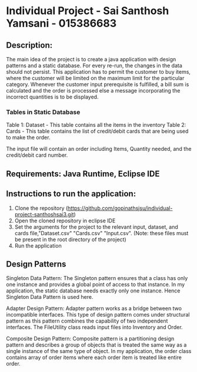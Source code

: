 # Individual Project - Sai Santhosh Yamsani - 015386683

## Description:
The main idea of the project is to create a java application with design patterns and a static database. For every re-run, the changes in the data should not persist.
This application has to permit the customer to buy items, where the customer will be limited on the maximum limit for the particular category. Whenever the customer input prerequisite is fulfilled, a bill sum is calculated and the order is processed else a message incorporating the incorrect quantities is to be displayed.

### Tables in Static Database
Table 1: Dataset - This table contains all the items in the inventory
Table 2: Cards - This table contains the list of credit/debit cards that are being used to make the order.

The input file will contain an order including Items, Quantity needed, and the credit/debit card number.

## Requirements: Java Runtime, Eclipse IDE

## Instructions to run the application:
1. Clone the repository (https://github.com/gopinathsjsu/individual-project-santhoshsai3.git)
2. Open the cloned repository in eclipse IDE
3. Set the arguments for the project to the relevant input, dataset, and cards file,"Dataset.csv" "Cards.csv" "Input.csv". (Note: these files must be present in the root directory of the project)
4. Run the application


## Design Patterns
Singleton Data Pattern: The Singleton pattern ensures that a class has only one instance and provides a global point of access to that instance. In my application, the static database needs exactly only one instance. Hence Singleton Data Pattern is used here. 

Adapter Design Pattern: Adapter pattern works as a bridge between two incompatible interfaces. This type of design pattern comes under structural pattern as this pattern combines the capability of two independent interfaces. The FileUtility class reads input files into Inventory and Order.

Composite Design Pattern: Composite pattern is a partitioning design pattern and describes a group of objects that is treated the same way as a single instance of the same type of object. In my application, the order class contains array of order items where each order item is treated like entire order. 